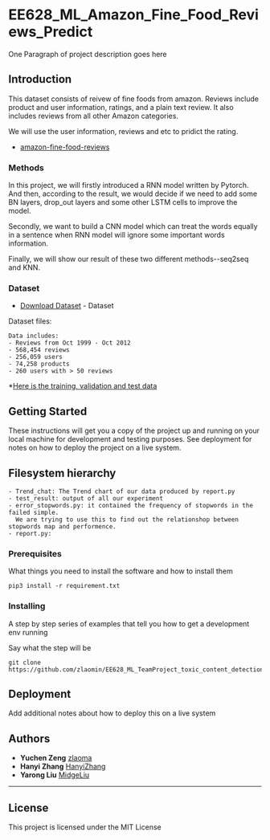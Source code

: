 # EE628_ML_Amazon_Fine_Food_Reviews_Predict

One Paragraph of project description goes here

## Introduction

This dataset consists of reivew of fine foods from amazon. Reviews include product and user information, ratings, and a plain text review. It also includes reviews from all other Amazon categories.

We will use the user information, reviews and etc to pridict the rating.
* [amazon-fine-food-reviews](https://www.kaggle.com/snap/amazon-fine-food-reviews)

### Methods

In this project, we will firstly introduced a RNN model written by Pytorch. And then, according to the result, we would decide if we need to add some BN layers, drop_out layers and some other LSTM cells to improve the model.

Secondly, we want to build a CNN model which can treat the words equally in a sentence when RNN model will ignore some important words information.

Finally, we will show our result of these two different methods--seq2seq and KNN.

### Dataset

* [Download Dataset](https://www.kaggle.com/snap/amazon-fine-food-reviews/download) - Dataset

Dataset files:
```
Data includes:
- Reviews from Oct 1999 - Oct 2012
- 568,454 reviews
- 256,059 users
- 74,258 products
- 260 users with > 50 reviews
```
*[Here is the training, validation and test data](https://drive.google.com/drive/folders/1CNXHHPrlgKYVqdQ3WUHy1uKAv7PazUOw)

## Getting Started

These instructions will get you a copy of the project up and running on your local machine for development and testing purposes. See deployment for notes on how to deploy the project on a live system.

## Filesystem hierarchy

```
- Trend_chat: The Trend chart of our data produced by report.py
- test_result: output of all our experiment
- error_stopwords.py: it contained the frequency of stopwords in the failed simple.
  We are trying to use this to find out the relationshop between stopwords map and performence. 
- report.py: 
```
### Prerequisites

What things you need to install the software and how to install them

```
pip3 install -r requirement.txt
```

### Installing

A step by step series of examples that tell you how to get a development env running

Say what the step will be

```
git clone https://github.com/zlaomin/EE628_ML_TeamProject_toxic_content_detection.git
```


## Deployment

Add additional notes about how to deploy this on a live system


## Authors

* **Yuchen Zeng** [zlaoma](https://github.com/zlaomin)
* **Hanyi Zhang** [HanyiZhang](https://github.com/HanyiZhang)
* **Yarong Liu** [MidgeLiu](https://github.com/MidgeLiu)
********




## License

This project is licensed under the MIT License

